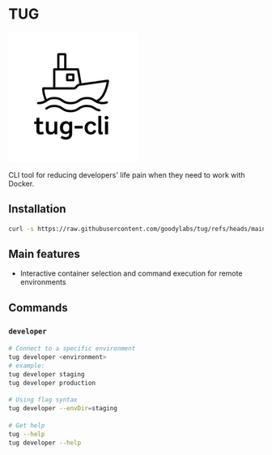 # TUG

![tug](https://raw.githubusercontent.com/goodylabs/tug/refs/heads/main/assets/images/tug-cli-logo-256x256.png)

CLI tool for reducing developers' life pain when they need to work with Docker.

## Installation

```bash
curl -s https://raw.githubusercontent.com/goodylabs/tug/refs/heads/main/scripts/download_script_.sh | bash -s
```

## Main features

- Interactive container selection and command execution for remote environments

## Commands

### `developer`

```bash
# Connect to a specific environment
tug developer <environment>
# example:
tug developer staging
tug developer production

# Using flag syntax
tug developer --envDir=staging

# Get help
tug --help
tug developer --help
```
